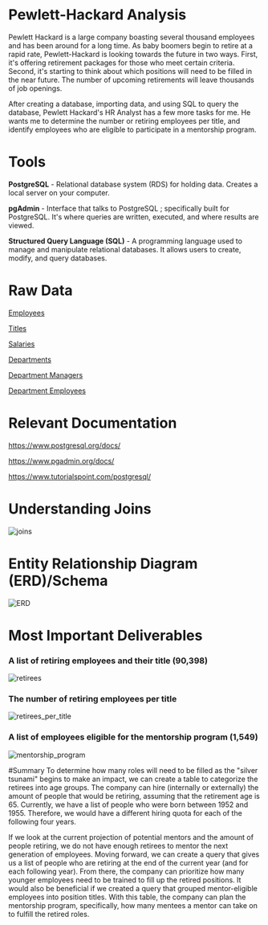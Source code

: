 # Pewlett-Hackard Analysis
Pewlett Hackard is a large company boasting several thousand employees and has been around for a long time. As baby boomers begin to retire at a rapid rate, Pewlett-Hackard is looking towards the future in two ways. First, it's offering retirement packages for those who meet certain criteria. Second, it's starting to think about which positions will need to be filled in the near future. The number of upcoming retirements will leave thousands of job openings.

After creating a database, importing data, and using SQL to query the database, Pewlett Hackard's HR Analyst has a few more tasks for me. He wants me to determine the number or retiring employees per title, and identify employees who are eligible to participate in a mentorship program.

# Tools
**PostgreSQL** - Relational database system (RDS) for holding data. Creates a local server on your computer.

**pgAdmin** - Interface that talks to PostgreSQL ; specifically built for PostgreSQL. It's where queries are written, executed, and where results are viewed.

**Structured Query Language (SQL)** - A programming language used to manage and manipulate relational databases. It allows users to create, modify, and query databases.

# Raw Data
[Employees](https://raw.githubusercontent.com/dgeroux/MPLN_SQL_Demo/main/Datasets/employees%20(1).csv)

[Titles](https://raw.githubusercontent.com/dgeroux/MPLN_SQL_Demo/main/Datasets/titles%20(1).csv)

[Salaries](https://raw.githubusercontent.com/dgeroux/MPLN_SQL_Demo/main/Datasets/salaries%20(1).csv)

[Departments](https://raw.githubusercontent.com/dgeroux/MPLN_SQL_Demo/main/Datasets/departments%20(2).csv)

[Department Managers](https://raw.githubusercontent.com/dgeroux/MPLN_SQL_Demo/main/Datasets/dept_manager%20(1).csv)

[Department Employees](https://raw.githubusercontent.com/dgeroux/MPLN_SQL_Demo/main/Datasets/dept_emp%20(1).csv)

# Relevant Documentation
https://www.postgresql.org/docs/

https://www.pgadmin.org/docs/

https://www.tutorialspoint.com/postgresql/

# Understanding Joins
![joins](https://github.com/dgeroux/MPLN_SQL_Demo/blob/main/Images/PostgreSQL_joins.png)

# Entity Relationship Diagram (ERD)/Schema
![ERD](https://github.com/dgeroux/MPLN_SQL_Demo/blob/main/Images/ERD_schema.png)

# Most Important Deliverables 
### A list of retiring employees and their title (90,398)
![retirees]()
### The number of retiring employees per title
![retirees_per_title]()
### A list of employees eligible for the mentorship program (1,549)
![mentorship_program]()

#Summary
To determine how many roles will need to be filled as the "silver tsunami" begins to make an impact, we can create a table to categorize the retirees into age groups. The company can hire (internally or externally) the amount of people that would be retiring, assuming that the retirement age is 65. Currently, we have a list of people who were born between 1952 and 1955. Therefore, we would have a different hiring quota for each of the following four years.

If we look at the current projection of potential mentors and the amount of people retiring, we do not have enough retirees to mentor the next generation of employees. Moving forward, we can create a query that gives us a list of people who are retiring at the end of the current year (and for each following year). From there, the company can prioritize how many younger employees need to be trained to fill up the retired positions. It would also be beneficial if we created a query that grouped mentor-eligible employees into position titles. With this table, the company can plan the mentorship program, specifically, how many mentees a mentor can take on to fulfill the retired roles. 
